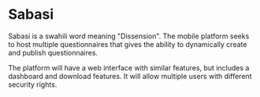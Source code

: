 # Sabasi
Sabasi is a swahili word meaning "Dissension". The mobile platform seeks to host multiple questionnaires that gives the ability to dynamically create and publish questionnaires. 

The platform will have a web interface with similar features, but includes a dashboard and download features. It will allow multiple users with different security rights.
